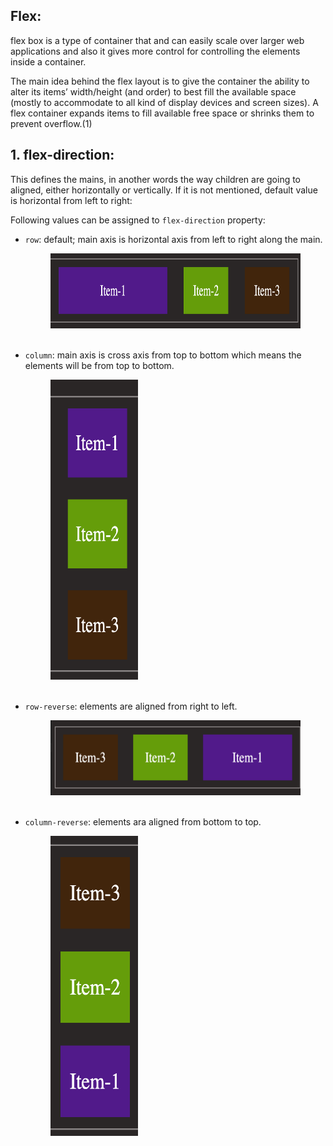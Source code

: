 ## Flex:

flex box is a type of container that and can easily scale over larger web applications and also it gives more control for controlling the elements inside a container.

The main idea behind the flex layout is to give the container the ability to alter its items’ width/height (and order) to best fill the available space (mostly to accommodate to all kind of display devices and screen sizes). A flex container expands items to fill available free space or shrinks them to prevent overflow.(1)

## 1. flex-direction:

This defines the mains, in another words the way children are going to aligned, either horizontally or vertically.
If it is not mentioned, default value is horizontal from left to right:

Following values can be assigned to `flex-direction` property:

- `row`: default; main axis is horizontal axis from left to right along the main.
  <figure>
  <img src="../assets/direction/container.png" alt="description of row direction" height="120" width="480" />
  </figure> </br>
- `column`: main axis is cross axis from top to bottom which means the elements will be from top to bottom.
  <figure>
  <img src="../assets/direction/col.png" alt="description of block level elements" height="480" width="140" />
  </figure></br>
- `row-reverse`: elements are aligned from right to left.
  <figure>
  <img src="../assets/direction/row-rev.png" alt="flex direction row reverse" height="120" width="480" />
  </figure></br>
- `column-reverse`: elements ara aligned from bottom to top.
  <figure>
  <img src="../assets/direction/col-rev.png" alt="flex direction reverse column" height="480" width="140" />
  </figure>
